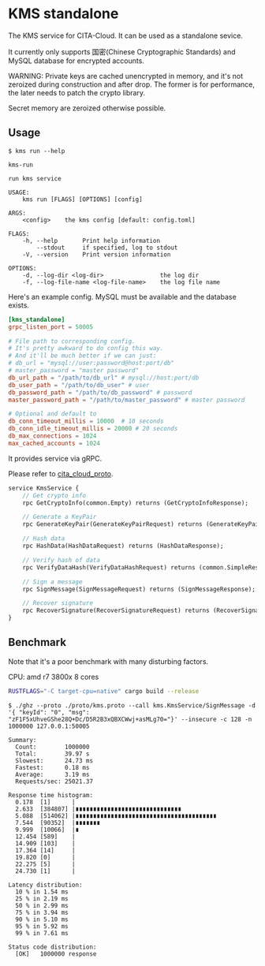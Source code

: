 # KMS standalone

The KMS service for CITA-Cloud. It can be used as a standalone sevice.

It currently only supports 国密(Chinese Cryptographic Standards) and MySQL database for encrypted accounts.

WARNING:
Private keys are cached unencrypted in memory, and it's not zeroized during construction and after drop.
The former is for performance, the later needs to patch the crypto library.

Secret memory are zeroized otherwise possible.

## Usage

```
$ kms run --help

kms-run

run kms service

USAGE:
    kms run [FLAGS] [OPTIONS] [config]

ARGS:
    <config>    the kms config [default: config.toml]

FLAGS:
    -h, --help       Print help information
        --stdout     if specified, log to stdout
    -V, --version    Print version information

OPTIONS:
    -d, --log-dir <log-dir>                the log dir
    -f, --log-file-name <log-file-name>    the log file name
```

Here's an example config. MySQL must be available and the database exists.

```toml
[kms_standalone]
grpc_listen_port = 50005

# File path to corresponding config.
# It's pretty awkward to do config this way.
# And it'll be much better if we can just:
# db_url = "mysql://user:password@host:port/db"
# master_password = "master password"
db_url_path = "/path/to/db_url" # mysql://host:port/db
db_user_path = "/path/to/db_user" # user
db_password_path = "/path/to/db_password" # password
master_password_path = "/path/to/master_password" # master password

# Optional and default to
db_conn_timeout_millis = 10000  # 10 seconds
db_conn_idle_timeout_millis = 20000 # 20 seconds
db_max_connections = 1024
max_cached_accounts = 1024
```

It provides service via gRPC.

Please refer to [cita_cloud_proto](https://github.com/cita-cloud/cita_cloud_proto/blob/v6.2.0/protos/kms.proto).


```protobuf
service KmsService {
    // Get crypto info
    rpc GetCryptoInfo(common.Empty) returns (GetCryptoInfoResponse);

    // Generate a KeyPair
    rpc GenerateKeyPair(GenerateKeyPairRequest) returns (GenerateKeyPairResponse);

    // Hash data
    rpc HashData(HashDataRequest) returns (HashDataResponse);

    // Verify hash of data
    rpc VerifyDataHash(VerifyDataHashRequest) returns (common.SimpleResponse);

    // Sign a message
    rpc SignMessage(SignMessageRequest) returns (SignMessageResponse);

    // Recover signature
    rpc RecoverSignature(RecoverSignatureRequest) returns (RecoverSignatureResponse);
}
```

## Benchmark
Note that it's a poor benchmark with many disturbing factors.

CPU: amd r7 3800x 8 cores

```sh
RUSTFLAGS="-C target-cpu=native" cargo build --release
```

```
$ ./ghz --proto ./proto/kms.proto --call kms.KmsService/SignMessage -d '{ "keyId": "0", "msg": "zF1F5xUhveGShe28Q+Dc/D5R2B3xQBXCWwj+asMLg70="}' --insecure -c 128 -n 1000000 127.0.0.1:50005

Summary:
  Count:        1000000
  Total:        39.97 s
  Slowest:      24.73 ms
  Fastest:      0.18 ms
  Average:      3.19 ms
  Requests/sec: 25021.37

Response time histogram:
  0.178  [1]      |
  2.633  [384807] |∎∎∎∎∎∎∎∎∎∎∎∎∎∎∎∎∎∎∎∎∎∎∎∎∎∎∎∎∎∎
  5.088  [514062] |∎∎∎∎∎∎∎∎∎∎∎∎∎∎∎∎∎∎∎∎∎∎∎∎∎∎∎∎∎∎∎∎∎∎∎∎∎∎∎∎
  7.544  [90352]  |∎∎∎∎∎∎∎
  9.999  [10066]  |∎
  12.454 [589]    |
  14.909 [103]    |
  17.364 [14]     |
  19.820 [0]      |
  22.275 [5]      |
  24.730 [1]      |

Latency distribution:
  10 % in 1.54 ms
  25 % in 2.19 ms
  50 % in 2.99 ms
  75 % in 3.94 ms
  90 % in 5.10 ms
  95 % in 5.92 ms
  99 % in 7.61 ms

Status code distribution:
  [OK]   1000000 response
```

